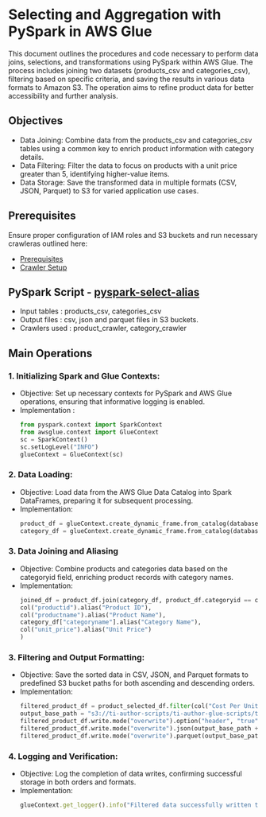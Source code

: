 # Selecting and Aggregation with PySpark in AWS Glue

This document outlines the procedures and code necessary to perform data joins, selections, and transformations using PySpark within AWS Glue. The process includes joining two datasets (products_csv and categories_csv), filtering based on specific criteria, and saving the results in various data formats to Amazon S3. The operation aims to refine product data for better accessibility and further analysis.

## Objectives

- Data Joining: Combine data from the products_csv and categories_csv tables using a common key to enrich product information with category details.
- Data Filtering: Filter the data to focus on products with a unit price greater than 5, identifying higher-value items.
- Data Storage: Save the transformed data in multiple formats (CSV, JSON, Parquet) to S3 for varied application use cases.

## Prerequisites

Ensure proper configuration of IAM roles and S3 buckets and run necessary crawleras outlined here:

* [Prerequisites]((/prerequisites.md)) 
* [Crawler Setup](/aws-glue-crawler.md)

##  PySpark Script - [pyspark-select-alias](../glue-code/ti-pyspark-select.py)
- Input tables          : products_csv, categories_csv
- Output files          : csv, json and parquet files in S3 buckets.
- Crawlers used         : product_crawler, category_crawler

## Main Operations
### 1. Initializing Spark and Glue Contexts:
* Objective: Set up necessary contexts for PySpark and AWS Glue operations, ensuring that informative logging is enabled.
* Implementation :
  ```python
  from pyspark.context import SparkContext
  from awsglue.context import GlueContext
  sc = SparkContext()
  sc.setLogLevel("INFO")
  glueContext = GlueContext(sc)
  ```
  
### 2. Data Loading:
* Objective: Load data from the AWS Glue Data Catalog into Spark DataFrames, preparing it for subsequent processing.
* Implementation:
  ```python
  product_df = glueContext.create_dynamic_frame.from_catalog(database="glue_db", table_name="products_csv").toDF()
  category_df = glueContext.create_dynamic_frame.from_catalog(database="glue_db", table_name="categories_csv").toDF()
  ```
### 3. Data Joining and Aliasing
* Objective: Combine products and categories data based on the categoryid field, enriching product records with category names.
* Implementation:
    ```python
    joined_df = product_df.join(category_df, product_df.categoryid == category_df.categoryid, "inner").select(
    col("productid").alias("Product ID"),
    col("productname").alias("Product Name"),
    category_df["categoryname"].alias("Category Name"),
    col("unit_price").alias("Unit Price")
  )

  ```
  
### 3. Filtering and Output Formatting:
* Objective: Save the sorted data in CSV, JSON, and Parquet formats to predefined S3 bucket paths for both ascending and descending orders.
* Implementation:
  ```python
  filtered_product_df = product_selected_df.filter(col("Cost Per Unit") > 5)
  output_base_path = "s3://ti-author-scripts/ti-author-glue-scripts/ti-glue-pyspark-scripts-outputs/ti-pyspark-aliasing-outputs/"
  filtered_product_df.write.mode("overwrite").option("header", "true").csv(output_base_path + "csv/")
  filtered_product_df.write.mode("overwrite").json(output_base_path + "json/")
  filtered_product_df.write.mode("overwrite").parquet(output_base_path + "parquet/")
  ```
  
### 4. Logging and Verification:
* Objective: Log the completion of data writes, confirming successful storage in both orders and formats.
* Implementation:
  ```ruby
  glueContext.get_logger().info("Filtered data successfully written to S3 in CSV, JSON, and Parquet formats.")
  ```
